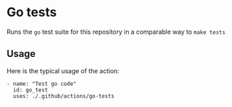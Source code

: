 # Go tests

Runs the `go` test suite for this repository in a comparable way to `make tests`

## Usage

Here is the typical usage of the action:

```
- name: "Test go code"
  id: go_test
  uses: ./.github/actions/go-tests
```

